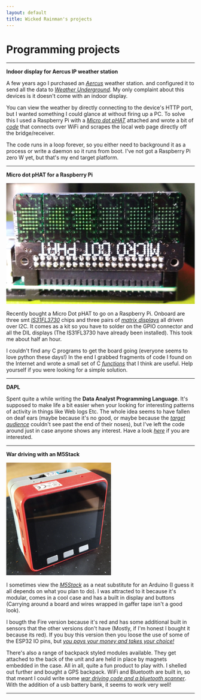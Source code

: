 ```yaml
---
layout: default
title: Wicked Rainman's projects
---
```


# Programming projects  

---------------------

__Indoor display for Aercus IP weather station__

A few years ago I purchased an [_Aercus_](http://www.aercusinstruments.com/aercus-instruments-weathersleuth-professional-ip-weather-station-with-direct-real-time-internet-monitoring/ "God bless the Aercus folks in New Zealand, but you can buy them in the UK from www.greenfrogscientific.co.uk" ) weather station. and configured it to send all the data to [_Weather Underground_](https://www.wunderground.com/). My only complaint about this devices is it doesn't come with an indoor display.  

You can view the weather by directly connecting to the device's HTTP port, but I wanted something I could glance at without firing up a PC. To solve this I used a Raspberry Pi with a [_Micro dot pHAT_](https://shop.pimoroni.com/products/microdot-phat?variant=25454635591 "Go Sheffield!!!" ) attached and wrote a bit of [_code_](https://github.com/wicked-rainman/Aercus-IP-weather-station) that connects over WiFi and scrapes the local web page directly off the bridge/receiver. 

The code runs in a loop forever, so you either need to background it as a process or write a daemon so it runs from boot. I've not got a Raspberry Pi zero W yet, but that's my end target platform.  

----------------------------

__Micro dot pHAT for a Raspberry Pi__

![](/pictures/phat1.png "It's upside down so the Raspberry pi can sit flat. I've coded the fonts so they are up-side down too.")

Recently bought a Micro Dot pHAT to go on a Raspberry Pi. Onboard are three smt [_IS31FL3730_](http://ams.issi.com/WW/pdf/IS31FL3730.pdf "PDF - Audio modulated Matrix LED driver") chips and three pairs of [_matrix displays_](https://shop.pimoroni.com/products/led-module-pair?variant=25455044487 "LTP-305 - They do other colours") all driven over I2C.  It comes as a kit so you have to solder on the GPIO connector and all the DIL displays (The IS31FL3730 have already been installed). This took me about half an hour.  

I couldn't find  any C programs to get the board going (everyone seems to love python these days!) In the end I grabbed fragments of code I found on the Internet and wrote a small set of C [_functions_](https://github.com/wicked-rainman/Rpi-Micro-Dot-pHAT "Print a string, update and reset the display and set brightness using the chip's PWM and Current registers") that I think are useful. Help yourself if you were looking for a simple solution.

-------------------

__DAPL__     

Spent quite a while writing the __Data Analyst Programming Language__. It's supposed to make life a bit easier when your looking for interesting patterns of activity in things like Web logs Etc. The whole idea seems to have fallen on deaf ears (maybe because it's no good, or maybe because the [_target audience_](https://wiki.openrightsgroup.org/wiki/Cyber_Specials "Cyber Police volunteers - but because it's a new line of work for the Police, all the volunteers have given up trying") couldn't see past the end of their noses), but I've left the code around just in case anyone shows any interest. Have a look [_here_](https://github.com/wicked-rainman/DAPL "Go on, click it. You know you want to!") if you are interested.   

------------

__War driving with an M5Stack__

![](/pictures/M5stack.png "You would have thought I could have cleaned the crud off the screen before taking the picture, but no!")

I sometimes view the [_M5Stack_](https://m5stack.com/ "You can buy them in the UK from several sources") as a neat substitute for an Arduino (I guess it all depends on what you plan to do). I was attracted to it because it's modular, comes in a cool case and has a built in display and buttons (Carrying around a board and wires wrapped in gaffer tape isn't a good look). 

I bougth the Fire version because it's red and has some additional built in sensors that the other versions don't have (Mostly, if I'm honest I bought it because its red). If you buy this version then you loose the use of some of the ESP32 IO pins, but [_you pays your money and takes your choice!_](https://www.macmillandictionary.com/dictionary/british/you-pays-your-money-and-you-takes-your-chance-choice "And you thought I was just using bad grammer")

There's also a range of backpack styled modules available. They get attached to the back of the unit and are held in place by magnets embedded in the case. All in all, quite a fun product to play with. I shelled out further and bought a GPS backpack. WiFi and Bluetooth are built in, so that meant I could write some [_war driving code and a bluetooth scanner_](https://github.com/wicked-rainman/M5Stack-Fire "WiFi and Bluetooth scanning"). With the addition of a  usb battery bank, it seems to work very well!

--------------------------
